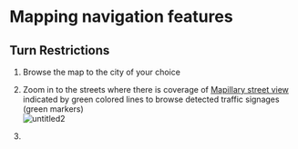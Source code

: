 # Mapping navigation features

## Turn Restrictions

1. Browse the map to the city of your choice

2. Zoom in to the streets where there is coverage of [Mapillary street view]() indicated by green colored lines to browse detected traffic signages (green markers)<br>![untitled2](https://cloud.githubusercontent.com/assets/126868/16985921/4678017c-4ea1-11e6-8038-42f47d483df4.gif)

3.
